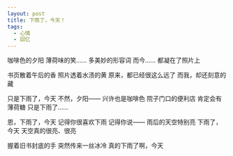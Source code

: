 ```yaml
---
layout: post
title: 下雨了，今天！
tags:
  - 心情
  - 回忆
---
```

咖啡色的夕阳
薄荷味的笑……
多美妙的形容词
而今……
都凝在了照片上

书页散着午后的香
照片透着水渍的黄
原来，都已经很这么远了
而我，却还刻意的藏

只是下雨了，今天
不然，夕阳——
兴许也是咖啡色
院子门口的便利店
肯定会有薄荷糖
只是下雨了……

恩，下雨了，今天
记得你很喜欢下雨
记得你说——
雨后的天空特别亮
下雨了，今天
天空真的很亮、很亮

握着旧书封底的手
突然传来一丝冰冷
真的下雨了啊，今天
